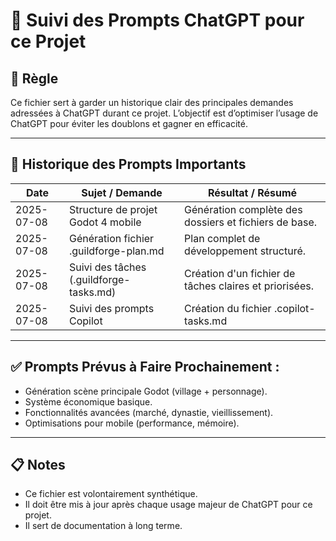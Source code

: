 # 🧠 Suivi des Prompts ChatGPT pour ce Projet

## 🎯 Règle
Ce fichier sert à garder un historique clair des principales demandes adressées à ChatGPT durant ce projet.
L’objectif est d’optimiser l’usage de ChatGPT pour éviter les doublons et gagner en efficacité.

---

## 📆 Historique des Prompts Importants

| Date       | Sujet / Demande                             | Résultat / Résumé                                          |
|------------|--------------------------------------------|------------------------------------------------------------|
| 2025-07-08 | Structure de projet Godot 4 mobile          | Génération complète des dossiers et fichiers de base.       |
| 2025-07-08 | Génération fichier .guildforge-plan.md      | Plan complet de développement structuré.                   |
| 2025-07-08 | Suivi des tâches (.guildforge-tasks.md)     | Création d'un fichier de tâches claires et priorisées.      |
| 2025-07-08 | Suivi des prompts Copilot                   | Création du fichier .copilot-tasks.md                      |

---

## ✅ Prompts Prévus à Faire Prochainement :
- Génération scène principale Godot (village + personnage).
- Système économique basique.
- Fonctionnalités avancées (marché, dynastie, vieillissement).
- Optimisations pour mobile (performance, mémoire).

---

## 📋 Notes
- Ce fichier est volontairement synthétique.
- Il doit être mis à jour après chaque usage majeur de ChatGPT pour ce projet.
- Il sert de documentation à long terme.
